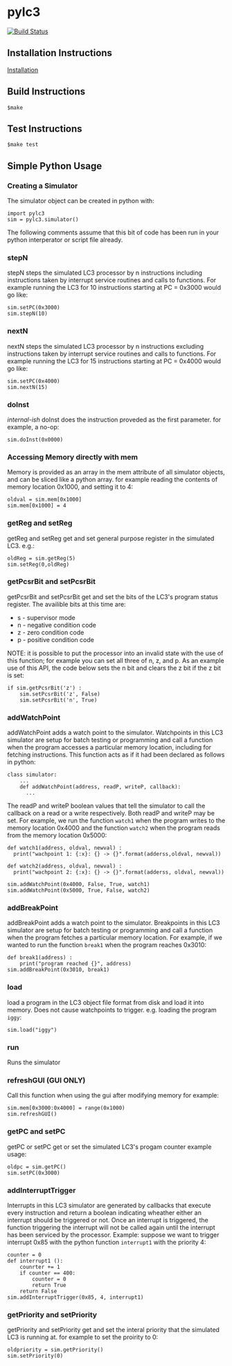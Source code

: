 # pylc3
[![Build Status](https://travis-ci.org/mbartling/QtLC3.svg?branch=master)](https://travis-ci.org/mbartling/QtLC3)

## Installation Instructions
[Installation](http://minionhut.com/blog/post/installing-the-lc3-simulator)

## Build Instructions
```
$make
```
## Test Instructions
```
$make test
```

## Simple Python Usage

### Creating a Simulator
The simulator object can be created in python with:
```
import pylc3
sim = pylc3.simulator()
```
The following comments assume that this bit of code
has been run in your python interperator or script
file already.

### stepN
stepN steps the simulated LC3 processor by n instructions
including instructions taken by interrupt service
routines and calls to functions. For example running
the LC3 for 10 instructions starting at PC = 0x3000
would go like:

```
sim.setPC(0x3000)
sim.stepN(10)
```

### nextN
nextN steps the simulated LC3 processor by n instructions
excluding instructions taken by interrupt service
routines and calls to functions. For example running
the LC3 for 15 instructions starting at PC = 0x4000
would go like:

```
sim.setPC(0x4000)
sim.nextN(15)
```

### doInst

*internal-ish*
doInst does the instruction proveded as the first parameter.
for example, a no-op:
```
sim.doInst(0x0000)
```

### Accessing Memory directly with mem

Memory is provided as an array in the mem attribute of all
simulator objects, and can be sliced like a python array.
for example reading the contents of memory location 0x1000,
and setting it to 4:

```
oldval = sim.mem[0x1000]
sim.mem[0x1000] = 4
```

### getReg and setReg

getReg and setReg get and set general purpose register in
the simulated LC3. e.g.:

```
oldReg = sim.getReg(5)
sim.setReg(0,oldReg)
```

### getPcsrBit and setPcsrBit

getPcsrBit and setPcsrBit get and set the bits of the LC3's
program status register. The availible bits at this time are:

* s - supervisor mode
* n - negative condition code
* z - zero condition code
* p - positive condition code
            
NOTE: it is possible to put the processor into an invalid
state with the use of this function; for example you can set
all three of n, z, and p.
As an example use of this API, the code below sets the n bit
and clears the z bit if the z bit is set:

```
if sim.getPcsrBit('z') :
    sim.setPcsrBit('z', False)
    sim.setPcsrBit('n', True)
```

### addWatchPoint

addWatchPoint adds a watch point to the simulator. Watchpoints
in this LC3 simulator are setup for batch testing or
programming and call a function when the program accesses a
particular memory location, including for fetching instructions.
This function acts as if it had been declared as follows in
python:

```
class simulator:
    ...
    def addWatchPoint(address, readP, writeP, callback):
      ...
```

The readP and writeP boolean values that tell the simulator
to call the callback on a read or a write respectively. Both
readP and writeP may be set. For example, we run the function
`watch1` when the program writes to the memory location 0x4000
and the function `watch2` when the program reads from the
memory location 0x5000:

```
def watch1(address, oldval, newval) :
  print("wachpoint 1: {:x}: {} -> {}".format(adderss,oldval, newval))

def watch2(address, oldval, newval) :
  print("wachpoint 2: {:x}: {} -> {}".format(adderss, oldval, newval))

sim.addWatchPoint(0x4000, False, True, watch1)
sim.addWatchPoint(0x5000, True, False, watch2)
```

### addBreakPoint

addBreakPoint adds a watch point to the simulator. Breakpoints
in this LC3 simulator are setup for batch testing or
programming and call a function when the program fetches a
particular memory location. For example, if we wanted to run
the function `break1` when the program reaches 0x3010:
            
```
def break1(address) :
    print("program reached {}", address)
sim.addBreakPoint(0x3010, break1)
```

### load

load a program in the LC3 object file format from disk and
load it into memory. Does not cause watchpoints to trigger.
e.g. loading the program `iggy`:

```
sim.load("iggy")
```

### run

Runs the simulator

### refreshGUI (GUI ONLY)

Call this function when using the gui after modifying memory
for example:

```
sim.mem[0x3000:0x4000] = range(0x1000)
sim.refreshGUI()
```

### getPC and setPC

getPC or setPC get or set the simulated LC3's progam counter
example usage:

```
oldpc = sim.getPC()
sim.setPC(0x3000)
```

### addInterruptTrigger

Interrupts in this LC3 simulator are generated by callbacks
that execute every instruction and return a boolean indicating
wheather either an interrupt should be triggered or not. Once
an interrupt is triggered, the function triggering the interrupt
will not be called again until the interrupt has been serviced
by the processor.
Example: suppose we want to trigger interrupt 0x85 with the
python function `interrupt1` with the priority 4:

```
counter = 0
def interrupt1 ():
    counrter += 1
    if counter == 400:
        counter = 0
        return True
    return False
sim.addInterruptTrigger(0x85, 4, interrupt1)
```

### getPriority and setPriority

getPriority and setPriority get and set the interal priority
that the simulated LC3 is running at.
for example to set the proirity to 0:

```
oldpriority = sim.getPriority()
sim.setPriority(0)
```
